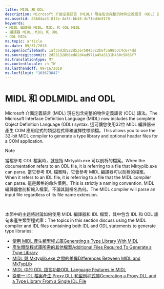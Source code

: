 ```yaml
---
title: MIDL 和 ODL
description: Microsoft 介面定義語言 (MIDL) 現在包含完整的物件定義語言 (ODL) 語法。 這可讓您使用32位 MIDL 編譯器來產生 COM 應用程式的類型程式庫和選擇性標頭檔。
ms.assetid: 83b84ae3-817e-4a74-bb48-dc71ed4e9178
keywords:
- MIDL 編譯器 MIDL、MIDL 和 ODL MIDL
- 編譯器 MIDL、MIDL 和 ODL
- ODL MIDL
ms.topic: article
ms.date: 05/31/2018
ms.openlocfilehash: 1af35d3b522d53e7b8435c2b6f5a98b3c4c674dd
ms.sourcegitcommit: 2d531328b6ed82d4ad971a45a5131b430c5866f7
ms.translationtype: MT
ms.contentlocale: zh-TW
ms.lasthandoff: 09/16/2019
ms.locfileid: "103673847"
---
```

# <a name="midl-and-odl"></a><span data-ttu-id="c5997-107">MIDL 和 ODL</span><span class="sxs-lookup"><span data-stu-id="c5997-107">MIDL and ODL</span></span>

<span data-ttu-id="c5997-108">Microsoft 介面定義語言 (MIDL) 現在包含完整的物件定義語言 (ODL) 語法。</span><span class="sxs-lookup"><span data-stu-id="c5997-108">The Microsoft Interface Definition Language (MIDL) now includes the complete Object Definition Language (ODL) syntax.</span></span> <span data-ttu-id="c5997-109">這可讓您使用32位 MIDL 編譯器來產生 COM 應用程式的類型程式庫和選擇性標頭檔。</span><span class="sxs-lookup"><span data-stu-id="c5997-109">This allows you to use the 32-bit MIDL compiler to generate a type library and optional header files for a COM application.</span></span>

> [!Note]  
> <span data-ttu-id="c5997-110">當檔參考 ODL 檔案時，就是指 Mktyplib.exe 可以剖析的檔案。</span><span class="sxs-lookup"><span data-stu-id="c5997-110">When the documentation refers to an ODL file, it is referring to a file that Mktyplib.exe can parse.</span></span> <span data-ttu-id="c5997-111">當它參考 IDL 檔案時，它會參考 MIDL 編譯器可以剖析的檔案。</span><span class="sxs-lookup"><span data-stu-id="c5997-111">When it refers to an IDL file, it is referring to a file that the MIDL compiler can parse.</span></span> <span data-ttu-id="c5997-112">這是嚴格的命名慣例。</span><span class="sxs-lookup"><span data-stu-id="c5997-112">This is strictly a naming convention.</span></span> <span data-ttu-id="c5997-113">MIDL 編譯器會剖析輸入檔案，不論其副檔名為何。</span><span class="sxs-lookup"><span data-stu-id="c5997-113">The MIDL compiler will parse an input file regardless of its file name extension.</span></span>

 

<span data-ttu-id="c5997-114">本節中的主題將討論如何使用 MIDL 編譯器和 IDL 檔案，其中包含 IDL 和 ODL 語句來產生類型程式庫：</span><span class="sxs-lookup"><span data-stu-id="c5997-114">The topics in this section discuss using the MIDL compiler and IDL files containing both IDL and ODL statements to generate type libraries:</span></span>

-   [<span data-ttu-id="c5997-115">使用 MIDL 產生類型程式庫</span><span class="sxs-lookup"><span data-stu-id="c5997-115">Generating a Type Library With MIDL</span></span>](generating-a-type-library-with-midl-2.md)
-   [<span data-ttu-id="c5997-116">產生類型程式庫所需的其他檔案</span><span class="sxs-lookup"><span data-stu-id="c5997-116">Additional Files Required To Generate a Type Library</span></span>](additional-files-required-to-generate-a-type-library-2.md)
-   [<span data-ttu-id="c5997-117">MIDL 與 Mktyplib.exe 之間的差異</span><span class="sxs-lookup"><span data-stu-id="c5997-117">Differences Between MIDL and MkTypLib</span></span>](differences-between-midl-and-mktyplib.md)
-   [<span data-ttu-id="c5997-118">MIDL 中的 ODL 語言功能</span><span class="sxs-lookup"><span data-stu-id="c5997-118">ODL Language Features in MIDL</span></span>](odl-language-features-in-midl.md)
-   [<span data-ttu-id="c5997-119">從單一 IDL 檔案產生 Proxy DLL 和型別程式庫</span><span class="sxs-lookup"><span data-stu-id="c5997-119">Generating a Proxy DLL and a Type Library From a Single IDL File</span></span>](generating-a-proxy-dll-and-a-type-library-from-a-single-idl-file-2.md)

 

 




